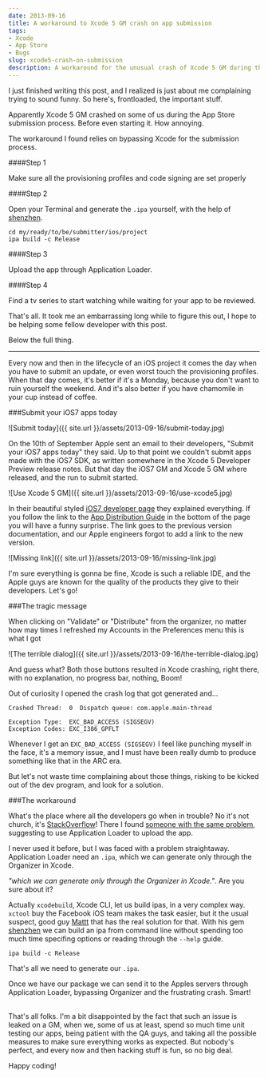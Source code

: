 ```yaml
---
date: 2013-09-16
title: A workaround to Xcode 5 GM crash on app submission
tags:
- Xcode
- App Store
- Bugs
slug: xcode5-crash-on-submission
description: A workaround for the unusual crash of Xcode 5 GM during the App Store submission process.
---
```

I just finished writing this post, and I realized is just about me complaining trying to sound funny. So here's, frontloaded, the important stuff.

Apparently Xcode 5 GM crashed on some of us during the App Store submission process. Before even starting it. How annoying.

The workaround I found relies on bypassing Xcode for the submission process.

####Step 1

Make sure all the provisioning profiles and code signing are set properly

####Step 2

Open your Terminal and generate the `.ipa` yourself, with the help of [shenzhen](https://github.com/nomad/shenzhen).

	cd my/ready/to/be/submitter/ios/project
	ipa build -c Release

####Step 3

Upload the app through Application Loader.

####Step 4

Find a tv series to start watching while waiting for your app to be reviewed.

That's all. It took me an embarrassing long while to figure this out, I hope to be helping some fellow developer with this post.

Below the full thing.

<hr/>

Every now and then in the lifecycle of an iOS project it comes the day when you have to submit an update, or even worst touch the provisioning profiles. When that day comes, it's better if it's a Monday, because you don't want to ruin yourself the weekend. And it's also better if you have chamomile in your cup instead of coffee.

###Submit your iOS7 apps today

![Submit today]({{ site.url }}/assets/2013-09-16/submit-today.jpg)

On the 10th of September Apple sent an email to their developers, "Submit your iOS7 apps today" they said. Up to that point we couldn't submit apps made with the iOS7 SDK, as written somewhere in the Xcode 5 Developer Preview release notes. But that day the iOS7 GM and Xcode 5 GM where released, and the run to submit started.

![Use Xcode 5 GM]({{ site.url }}/assets/2013-09-16/use-xcode5.jpg)

In their beautiful styled [iOS7 developer page](https://developer.apple.com/ios7/) they explained everything. If you follow the link to the [App Distribution Guide](https://developer.apple.com/library/prerelease/ios/documentation/IDEs/Conceptual/AppDistributionGuide/Introduction/Introduction.html) in the bottom of the page you will have a funny surprise. The link goes to the previous version documentation, and our Apple engineers forgot to add a link to the new version.

![Missing link]({{ site.url }}/assets/2013-09-16/missing-link.jpg)

I'm sure everything is gonna be fine, Xcode is such a reliable IDE, and the Apple guys are known for the quality of the products they give to their developers. Let's go!

###The tragic message

When clicking on "Validate" or "Distribute" from the organizer, no matter how may times I refreshed my Accounts in the Preferences menu this is what I got

![The terrible dialog]({{ site.url }}/assets/2013-09-16/the-terrible-dialog.jpg)

And guess what? Both those buttons resulted in Xcode crashing, right there, with no explanation, no progress bar, nothing, Boom!

Out of curiosity I opened the crash log that got generated and…

	Crashed Thread:  0  Dispatch queue: com.apple.main-thread
	
	Exception Type:  EXC_BAD_ACCESS (SIGSEGV)
	Exception Codes: EXC_I386_GPFLT
	
Whenever I get an `EXC_BAD_ACCESS (SIGSEGV)` I feel like punching myself in the face, it's a memory issue, and I must have been really dumb to produce something like that in the ARC era.

But let's not waste time complaining about those things, risking to be kicked out of the dev program, and look for a solution.

###The workaround

What's the place where all the developers go when in trouble? No it's not church, it's [StackOverflow](stackoverflow.com)! There I found [someone with the same problem](http://stackoverflow.com/questions/18748779/xcode5-gm-crashes-no-identities-are-available-for-signing-then-crash/), suggesting to use Application Loader to upload the app.

I never used it before, but I was faced with a problem straightaway. Application Loader need an `.ipa`, which we can generate only through the Organizer in Xcode.

_"which we can generate only through the Organizer in Xcode."_. Are you sure about it? 

Actually `xcodebuild`, Xcode CLI, let us build ipas, in a very complex way. `xctool` buy the Facebook iOS team makes the task easier, but it the usual suspect, good guy [Mattt](https://github.com/mattt) that has the real solution for that. With his gem [shenzhen](https://github.com/nomad/shenzhen) we can build an ipa from command line without spending too much time specifing options or reading through the `--help` guide.

	ipa build -c Release
	
That's all we need to generate our `.ipa`.

Once we have our package we can send it to the Apples servers through Application Loader, bypassing Organizer and the frustrating crash. Smart!

<br/>
That's all folks. I'm a bit disappointed by the fact that such an issue is leaked on a GM, when we, some of us at least, spend so much time unit testing our apps, being patient with the QA guys, and taking all the possible measures to make sure everything works as expected. But nobody's perfect, and every now and then hacking stuff is fun, so no big deal.

Happy coding!